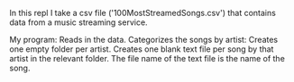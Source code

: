 In this repl I take a csv file ('100MostStreamedSongs.csv') that contains data from a music streaming service.

My program:
Reads in the data.
Categorizes the songs by artist:
Creates one empty folder per artist.
Creates one blank text file per song by that artist in the relevant folder. The file name of the text file is the name of the song.